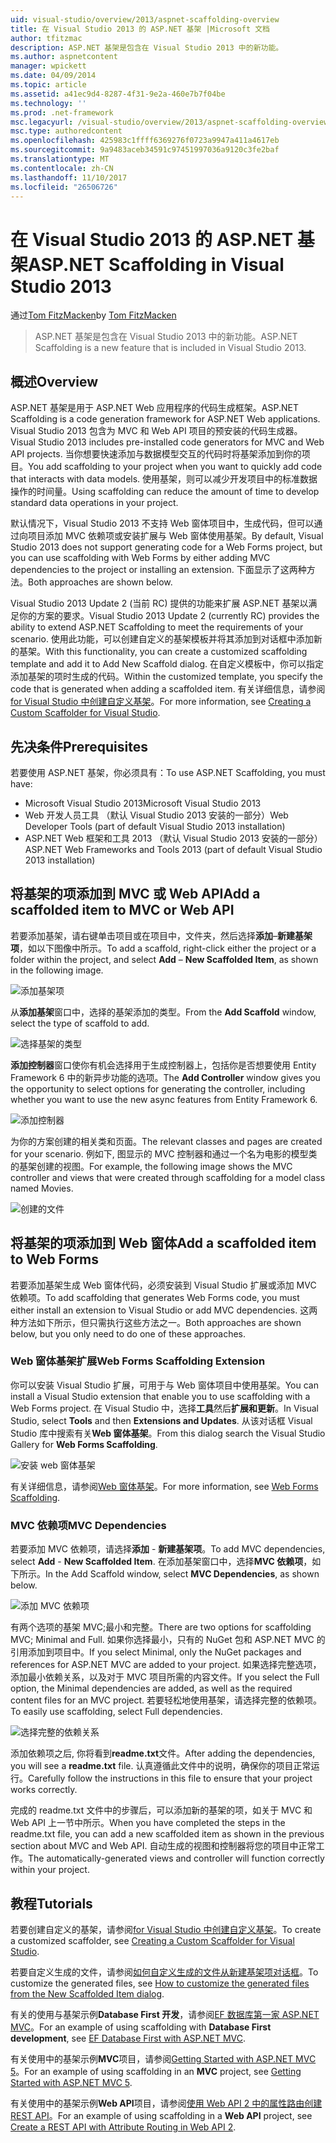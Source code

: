 ```yaml
---
uid: visual-studio/overview/2013/aspnet-scaffolding-overview
title: 在 Visual Studio 2013 的 ASP.NET 基架 |Microsoft 文档
author: tfitzmac
description: ASP.NET 基架是包含在 Visual Studio 2013 中的新功能。
ms.author: aspnetcontent
manager: wpickett
ms.date: 04/09/2014
ms.topic: article
ms.assetid: a41ec9d4-8287-4f31-9e2a-460e7b7f04be
ms.technology: ''
ms.prod: .net-framework
msc.legacyurl: /visual-studio/overview/2013/aspnet-scaffolding-overview
msc.type: authoredcontent
ms.openlocfilehash: 425983c1ffff6369276f0723a9947a411a4617eb
ms.sourcegitcommit: 9a9483aceb34591c97451997036a9120c3fe2baf
ms.translationtype: MT
ms.contentlocale: zh-CN
ms.lasthandoff: 11/10/2017
ms.locfileid: "26506726"
---
```

<a name="aspnet-scaffolding-in-visual-studio-2013"></a><span data-ttu-id="c1bb7-103">在 Visual Studio 2013 的 ASP.NET 基架</span><span class="sxs-lookup"><span data-stu-id="c1bb7-103">ASP.NET Scaffolding in Visual Studio 2013</span></span>
====================
<span data-ttu-id="c1bb7-104">通过[Tom FitzMacken](https://github.com/tfitzmac)</span><span class="sxs-lookup"><span data-stu-id="c1bb7-104">by [Tom FitzMacken](https://github.com/tfitzmac)</span></span>

> <span data-ttu-id="c1bb7-105">ASP.NET 基架是包含在 Visual Studio 2013 中的新功能。</span><span class="sxs-lookup"><span data-stu-id="c1bb7-105">ASP.NET Scaffolding is a new feature that is included in Visual Studio 2013.</span></span>


## <a name="overview"></a><span data-ttu-id="c1bb7-106">概述</span><span class="sxs-lookup"><span data-stu-id="c1bb7-106">Overview</span></span>

<span data-ttu-id="c1bb7-107">ASP.NET 基架是用于 ASP.NET Web 应用程序的代码生成框架。</span><span class="sxs-lookup"><span data-stu-id="c1bb7-107">ASP.NET Scaffolding is a code generation framework for ASP.NET Web applications.</span></span> <span data-ttu-id="c1bb7-108">Visual Studio 2013 包含为 MVC 和 Web API 项目的预安装的代码生成器。</span><span class="sxs-lookup"><span data-stu-id="c1bb7-108">Visual Studio 2013 includes pre-installed code generators for MVC and Web API projects.</span></span> <span data-ttu-id="c1bb7-109">当你想要快速添加与数据模型交互的代码时将基架添加到你的项目。</span><span class="sxs-lookup"><span data-stu-id="c1bb7-109">You add scaffolding to your project when you want to quickly add code that interacts with data models.</span></span> <span data-ttu-id="c1bb7-110">使用基架，则可以减少开发项目中的标准数据操作的时间量。</span><span class="sxs-lookup"><span data-stu-id="c1bb7-110">Using scaffolding can reduce the amount of time to develop standard data operations in your project.</span></span>

<span data-ttu-id="c1bb7-111">默认情况下，Visual Studio 2013 不支持 Web 窗体项目中，生成代码，但可以通过向项目添加 MVC 依赖项或安装扩展与 Web 窗体使用基架。</span><span class="sxs-lookup"><span data-stu-id="c1bb7-111">By default, Visual Studio 2013 does not support generating code for a Web Forms project, but you can use scaffolding with Web Forms by either adding MVC dependencies to the project or installing an extension.</span></span> <span data-ttu-id="c1bb7-112">下面显示了这两种方法。</span><span class="sxs-lookup"><span data-stu-id="c1bb7-112">Both approaches are shown below.</span></span>

<span data-ttu-id="c1bb7-113">Visual Studio 2013 Update 2 (当前 RC) 提供的功能来扩展 ASP.NET 基架以满足你的方案的要求。</span><span class="sxs-lookup"><span data-stu-id="c1bb7-113">Visual Studio 2013 Update 2 (currently RC) provides the ability to extend ASP.NET Scaffolding to meet the requirements of your scenario.</span></span> <span data-ttu-id="c1bb7-114">使用此功能，可以创建自定义的基架模板并将其添加到对话框中添加新的基架。</span><span class="sxs-lookup"><span data-stu-id="c1bb7-114">With this functionality, you can create a customized scaffolding template and add it to Add New Scaffold dialog.</span></span> <span data-ttu-id="c1bb7-115">在自定义模板中，你可以指定添加基架的项时生成的代码。</span><span class="sxs-lookup"><span data-stu-id="c1bb7-115">Within the customized template, you specify the code that is generated when adding a scaffolded item.</span></span> <span data-ttu-id="c1bb7-116">有关详细信息，请参阅[for Visual Studio 中创建自定义基架](https://go.microsoft.com/fwlink/p/?LinkId=395029)。</span><span class="sxs-lookup"><span data-stu-id="c1bb7-116">For more information, see [Creating a Custom Scaffolder for Visual Studio](https://go.microsoft.com/fwlink/p/?LinkId=395029).</span></span>

## <a name="prerequisites"></a><span data-ttu-id="c1bb7-117">先决条件</span><span class="sxs-lookup"><span data-stu-id="c1bb7-117">Prerequisites</span></span>

<span data-ttu-id="c1bb7-118">若要使用 ASP.NET 基架，你必须具有：</span><span class="sxs-lookup"><span data-stu-id="c1bb7-118">To use ASP.NET Scaffolding, you must have:</span></span>

- <span data-ttu-id="c1bb7-119">Microsoft Visual Studio 2013</span><span class="sxs-lookup"><span data-stu-id="c1bb7-119">Microsoft Visual Studio 2013</span></span>
- <span data-ttu-id="c1bb7-120">Web 开发人员工具 （默认 Visual Studio 2013 安装的一部分）</span><span class="sxs-lookup"><span data-stu-id="c1bb7-120">Web Developer Tools (part of default Visual Studio 2013 installation)</span></span>
- <span data-ttu-id="c1bb7-121">ASP.NET Web 框架和工具 2013 （默认 Visual Studio 2013 安装的一部分）</span><span class="sxs-lookup"><span data-stu-id="c1bb7-121">ASP.NET Web Frameworks and Tools 2013 (part of default Visual Studio 2013 installation)</span></span>

## <a name="add-a-scaffolded-item-to-mvc-or-web-api"></a><span data-ttu-id="c1bb7-122">将基架的项添加到 MVC 或 Web API</span><span class="sxs-lookup"><span data-stu-id="c1bb7-122">Add a scaffolded item to MVC or Web API</span></span>

<span data-ttu-id="c1bb7-123">若要添加基架，请右键单击项目或在项目中，文件夹，然后选择**添加**–**新建基架项**，如以下图像中所示。</span><span class="sxs-lookup"><span data-stu-id="c1bb7-123">To add a scaffold, right-click either the project or a folder within the project, and select **Add** – **New Scaffolded Item**, as shown in the following image.</span></span>

![添加基架项](aspnet-scaffolding-overview/_static/image1.png)

<span data-ttu-id="c1bb7-125">从**添加基架**窗口中，选择的基架添加的类型。</span><span class="sxs-lookup"><span data-stu-id="c1bb7-125">From the **Add Scaffold** window, select the type of scaffold to add.</span></span>

![选择基架的类型](aspnet-scaffolding-overview/_static/image2.png)

<span data-ttu-id="c1bb7-127">**添加控制器**窗口使你有机会选择用于生成控制器上，包括你是否想要使用 Entity Framework 6 中的新异步功能的选项。</span><span class="sxs-lookup"><span data-stu-id="c1bb7-127">The **Add Controller** window gives you the opportunity to select options for generating the controller, including whether you want to use the new async features from Entity Framework 6.</span></span>

![添加控制器](aspnet-scaffolding-overview/_static/image3.png)

<span data-ttu-id="c1bb7-129">为你的方案创建的相关类和页面。</span><span class="sxs-lookup"><span data-stu-id="c1bb7-129">The relevant classes and pages are created for your scenario.</span></span> <span data-ttu-id="c1bb7-130">例如下, 图显示的 MVC 控制器和通过一个名为电影的模型类的基架创建的视图。</span><span class="sxs-lookup"><span data-stu-id="c1bb7-130">For example, the following image shows the MVC controller and views that were created through scaffolding for a model class named Movies.</span></span>

![创建的文件](aspnet-scaffolding-overview/_static/image4.png)

## <a name="add-a-scaffolded-item-to-web-forms"></a><span data-ttu-id="c1bb7-132">将基架的项添加到 Web 窗体</span><span class="sxs-lookup"><span data-stu-id="c1bb7-132">Add a scaffolded item to Web Forms</span></span>

<span data-ttu-id="c1bb7-133">若要添加基架生成 Web 窗体代码，必须安装到 Visual Studio 扩展或添加 MVC 依赖项。</span><span class="sxs-lookup"><span data-stu-id="c1bb7-133">To add scaffolding that generates Web Forms code, you must either install an extension to Visual Studio or add MVC dependencies.</span></span> <span data-ttu-id="c1bb7-134">这两种方法如下所示，但只需执行这些方法之一。</span><span class="sxs-lookup"><span data-stu-id="c1bb7-134">Both approaches are shown below, but you only need to do one of these approaches.</span></span>

### <a name="web-forms-scaffolding-extension"></a><span data-ttu-id="c1bb7-135">Web 窗体基架扩展</span><span class="sxs-lookup"><span data-stu-id="c1bb7-135">Web Forms Scaffolding Extension</span></span>

<span data-ttu-id="c1bb7-136">你可以安装 Visual Studio 扩展，可用于与 Web 窗体项目中使用基架。</span><span class="sxs-lookup"><span data-stu-id="c1bb7-136">You can install a Visual Studio extension that enable you to use scaffolding with a Web Forms project.</span></span> <span data-ttu-id="c1bb7-137">在 Visual Studio 中，选择**工具**然后**扩展和更新**。</span><span class="sxs-lookup"><span data-stu-id="c1bb7-137">In Visual Studio, select **Tools** and then **Extensions and Updates**.</span></span> <span data-ttu-id="c1bb7-138">从该对话框 Visual Studio 库中搜索有关**Web 窗体基架**。</span><span class="sxs-lookup"><span data-stu-id="c1bb7-138">From this dialog search the Visual Studio Gallery for **Web Forms Scaffolding**.</span></span>

![安装 web 窗体基架](aspnet-scaffolding-overview/_static/image5.png)

<span data-ttu-id="c1bb7-140">有关详细信息，请参阅[Web 窗体基架](https://go.microsoft.com/fwlink/p/?LinkId=396478)。</span><span class="sxs-lookup"><span data-stu-id="c1bb7-140">For more information, see [Web Forms Scaffolding](https://go.microsoft.com/fwlink/p/?LinkId=396478).</span></span>

### <a name="mvc-dependencies"></a><span data-ttu-id="c1bb7-141">MVC 依赖项</span><span class="sxs-lookup"><span data-stu-id="c1bb7-141">MVC Dependencies</span></span>

<span data-ttu-id="c1bb7-142">若要添加 MVC 依赖项，请选择**添加** - **新建基架项**。</span><span class="sxs-lookup"><span data-stu-id="c1bb7-142">To add MVC dependencies, select **Add** - **New Scaffolded Item**.</span></span> <span data-ttu-id="c1bb7-143">在添加基架窗口中，选择**MVC 依赖项**，如下所示。</span><span class="sxs-lookup"><span data-stu-id="c1bb7-143">In the Add Scaffold window, select **MVC Dependencies**, as shown below.</span></span>

![添加 MVC 依赖项](aspnet-scaffolding-overview/_static/image6.png)

<span data-ttu-id="c1bb7-145">有两个选项的基架 MVC;最小和完整。</span><span class="sxs-lookup"><span data-stu-id="c1bb7-145">There are two options for scaffolding MVC; Minimal and Full.</span></span> <span data-ttu-id="c1bb7-146">如果你选择最小，只有的 NuGet 包和 ASP.NET MVC 的引用添加到项目中。</span><span class="sxs-lookup"><span data-stu-id="c1bb7-146">If you select Minimal, only the NuGet packages and references for ASP.NET MVC are added to your project.</span></span> <span data-ttu-id="c1bb7-147">如果选择完整选项，添加最小依赖关系，以及对于 MVC 项目所需的内容文件。</span><span class="sxs-lookup"><span data-stu-id="c1bb7-147">If you select the Full option, the Minimal dependencies are added, as well as the required content files for an MVC project.</span></span> <span data-ttu-id="c1bb7-148">若要轻松地使用基架，请选择完整的依赖项。</span><span class="sxs-lookup"><span data-stu-id="c1bb7-148">To easily use scaffolding, select Full dependencies.</span></span>

![选择完整的依赖关系](aspnet-scaffolding-overview/_static/image7.png)

<span data-ttu-id="c1bb7-150">添加依赖项之后, 你将看到**readme.txt**文件。</span><span class="sxs-lookup"><span data-stu-id="c1bb7-150">After adding the dependencies, you will see a **readme.txt** file.</span></span> <span data-ttu-id="c1bb7-151">认真遵循此文件中的说明，确保你的项目正常运行。</span><span class="sxs-lookup"><span data-stu-id="c1bb7-151">Carefully follow the instructions in this file to ensure that your project works correctly.</span></span>

<span data-ttu-id="c1bb7-152">完成的 readme.txt 文件中的步骤后，可以添加新的基架的项，如关于 MVC 和 Web API 上一节中所示。</span><span class="sxs-lookup"><span data-stu-id="c1bb7-152">When you have completed the steps in the readme.txt file, you can add a new scaffolded item as shown in the previous section about MVC and Web API.</span></span> <span data-ttu-id="c1bb7-153">自动生成的视图和控制器将您的项目中正常工作。</span><span class="sxs-lookup"><span data-stu-id="c1bb7-153">The automatically-generated views and controller will function correctly within your project.</span></span>

## <a name="tutorials"></a><span data-ttu-id="c1bb7-154">教程</span><span class="sxs-lookup"><span data-stu-id="c1bb7-154">Tutorials</span></span>

<span data-ttu-id="c1bb7-155">若要创建自定义的基架，请参阅[for Visual Studio 中创建自定义基架](https://go.microsoft.com/fwlink/p/?LinkId=395029)。</span><span class="sxs-lookup"><span data-stu-id="c1bb7-155">To create a customized scaffolder, see [Creating a Custom Scaffolder for Visual Studio](https://go.microsoft.com/fwlink/p/?LinkId=395029).</span></span>

<span data-ttu-id="c1bb7-156">若要自定义生成的文件，请参阅[如何自定义生成的文件从新建基架项对话框](https://blogs.msdn.com/b/webdev/archive/2013/12/26/how-to-customize-the-generated-files-from-the-new-scaffolded-item-dialog.aspx)。</span><span class="sxs-lookup"><span data-stu-id="c1bb7-156">To customize the generated files, see [How to customize the generated files from the New Scaffolded Item dialog](https://blogs.msdn.com/b/webdev/archive/2013/12/26/how-to-customize-the-generated-files-from-the-new-scaffolded-item-dialog.aspx).</span></span>

<span data-ttu-id="c1bb7-157">有关的使用与基架示例**Database First 开发**，请参阅[EF 数据库第一家 ASP.NET MVC](../../../mvc/overview/getting-started/database-first-development/setting-up-database.md)。</span><span class="sxs-lookup"><span data-stu-id="c1bb7-157">For an example of using scaffolding with **Database First development**, see [EF Database First with ASP.NET MVC](../../../mvc/overview/getting-started/database-first-development/setting-up-database.md).</span></span>

<span data-ttu-id="c1bb7-158">有关使用中的基架示例**MVC**项目，请参阅[Getting Started with ASP.NET MVC 5](../../../mvc/overview/getting-started/introduction/getting-started.md)。</span><span class="sxs-lookup"><span data-stu-id="c1bb7-158">For an example of using scaffolding in an **MVC** project, see [Getting Started with ASP.NET MVC 5](../../../mvc/overview/getting-started/introduction/getting-started.md).</span></span>

<span data-ttu-id="c1bb7-159">有关使用中的基架示例**Web API**项目，请参阅[使用 Web API 2 中的属性路由创建 REST API](../../../web-api/overview/web-api-routing-and-actions/create-a-rest-api-with-attribute-routing.md)。</span><span class="sxs-lookup"><span data-stu-id="c1bb7-159">For an example of using scaffolding in a **Web API** project, see [Create a REST API with Attribute Routing in Web API 2](../../../web-api/overview/web-api-routing-and-actions/create-a-rest-api-with-attribute-routing.md).</span></span>
